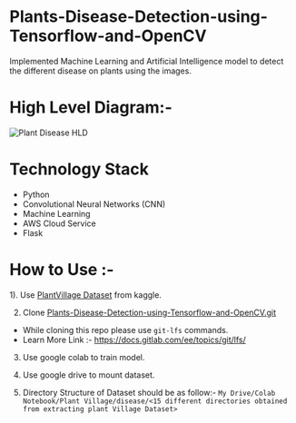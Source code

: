 # Plants-Disease-Detection-using-Tensorflow-and-OpenCV
Implemented Machine Learning and Artificial Intelligence model to detect the different disease on plants using the images.


# High Level Diagram:- 
![Plant Disease HLD](https://user-images.githubusercontent.com/34335127/191258796-53691617-6168-4781-bf47-c58ef45f1e0c.png)

# Technology Stack
- Python
- Convolutional Neural Networks (CNN)
- Machine Learning
- AWS Cloud Service
- Flask

# How to Use :-
1). Use [PlantVillage Dataset](https://www.kaggle.com/emmarex/plantdisease) from kaggle.

2) Clone [Plants-Disease-Detection-using-Tensorflow-and-OpenCV.git](https://github.com/cartosat/Plants-Disease-Detection-using-Tensorflow-and-OpenCV.git)
 - While cloning this repo please use `git-lfs` commands.
 - Learn More Link :- https://docs.gitlab.com/ee/topics/git/lfs/

3) Use google colab to train model.

4) Use google drive to mount dataset.

5) Directory Structure of Dataset should be as follow:- 
`My Drive/Colab Notebook/Plant Village/disease/<15 different directories obtained from extracting plant Village Dataset>`
